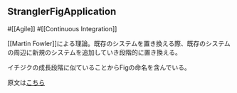 ## StranglerFigApplication

#[[Agile]] #[[Continuous Integration]]

[[Martin Fowler]]による理論。既存のシステムを置き換える際、既存のシステムの周辺に新規のシステムを追加していき段階的に置き換える。

イチジクの成長段階に似ていることからFigの命名を含んでいる。

原文は[こちら](https://martinfowler.com/bliki/StranglerFigApplication.html)